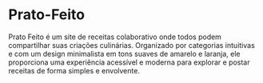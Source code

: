 # Prato-Feito
Prato Feito é um site de receitas colaborativo onde todos podem compartilhar suas criações culinárias. Organizado por categorias intuitivas e com um design minimalista em tons suaves de amarelo e laranja, ele proporciona uma experiência acessível e moderna para explorar e postar receitas de forma simples e envolvente.
